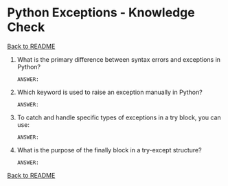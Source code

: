 # Python Exceptions - Knowledge Check

[Back to README](README.md)

1. What is the primary difference between syntax errors and exceptions in Python?
    ```
    ANSWER: 
    ```

2. Which keyword is used to raise an exception manually in Python?
    ```
    ANSWER: 
    ```

3. To catch and handle specific types of exceptions in a try block, you can use:
    ```
    ANSWER: 
    ```

4. What is the purpose of the finally block in a try-except structure?
    ```
    ANSWER: 
    ```

[Back to README](README.md)
